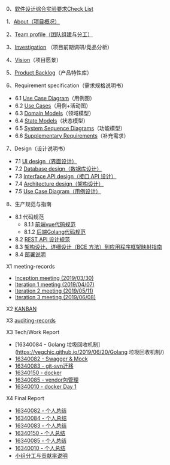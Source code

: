 0、[软件设计综合实验要求Check List](docs/check-list.md)

1、[About（项目概况）](docs/about.md)

2、[Team profile（团队组建与分工）](docs/team-profile.md)

3、[Investigation](docs/investigation.md) （项目前期调研/竞品分析）

4、[Vision](docs/vision.md)（项目愿景）

5、[Product Backlog](docs/product-backlog.md)（产品特性库）

6、Requirement specification（需求规格说明书）

- 6.1 [Use Case Diagram](docs/use-case-diagram.md)（用例图）
- 6.2 [Use Cases](docs/use-cases.md)（用例+活动图）
- 6.3 [Domain Models](docs/domain-models.md)（领域模型）
- 6.4 [State Models](docs/state-models.md)（状态模型）
- 6.5 [System Sequence Diagrams](docs/system-sequence-diagram.md)（功能模型）
- 6.6 [Supplementary Requirements](docs/supplementary-requirements.md)（补充需求）

7、Design（设计说明书）

- 7.1 [UI design（界面设计）](docs/ui-design.md)
- 7.2 [Database design（数据库设计）](docs/db-design.md)
- 7.3 [Interface API design（接口 API 设计）](docs/Interface-API-design.md)
- 7.4 [Architecture design（架构设计）](docs/Architecture-design.md)
- 7.5 [Use Case Diagram（用例设计）](docs/use-case-diagram.md)

8、生产规范与指南

- 8.1 代码规范
  - 8.1.1 [前端vue代码规范](docs/fe-code-style-guide.md)
  - 8.1.2 [后端Golang代码规范](docs/se-code-style-guide.md)
- 8.2 [REST API 设计规范](docs/Restful-api-design-guide.md)
- 8.3 [架构设计、详细设计（BCE 方法）到应用程序框架映射指南](docs/bce.md)
- 8.4 [部署说明](docs/deploy.md)

X1 meeting-records
- [Inception meeting (2019/03/30)](meetings/Inception-meeting.md)
- [Iteration 1 meeting (2019/04/07)](meetings/Iteration-1-meeting.md)
- [Iteration 2 meeting (2019/05/11)](meetings/Iteration-2-meeting.md)
- [Iteration 3 meeting (2019/06/08)](meetings/Iteration-3-meeting.md)

X2 [KANBAN](https://github.com/orgs/surplus-youyu/projects)

X3 [auditing-records](docs/auditing.md)

X3 Tech/Work Report

- [16340084 - Golang 垃圾回收机制](https://vegchic.github.io/2019/06/20/Golang 垃圾回收机制/)
- [16340082 - Swagger & Mock](https://7cthunder.github.io/2019/06/23/Swagger-Mock/)
- [16340083 - git-svn迁移](https://blog.csdn.net/weixin_36332464/article/details/93857009)
- [16340150 - docker](https://github.com/buchuitoudegou/Note/blob/master/se/how%20to%20use%20docker.md/)
- [16340085 - vendor包管理](https://blog.csdn.net/huangshk/article/details/93886248)
- [16340010 - docker Day 1](https://chaoscodes.github.io/2019/04/02/Docker学习日记-Day1/)

X4 Final Report
- [16340082 - 个人总结](reports/16340082.md)
- [16340084 - 个人总结](reports/16340084.md)
- [16340083 - 个人总结](reports/16340083.md)
- [16340150 - 个人总结](reports/16340150.md)
- [16340085 - 个人总结](reports/16340085.md)
- [16340010 - 个人总结](reports/16340010.md)
- [小组分工与贡献率说明](docs/contributions.md)
